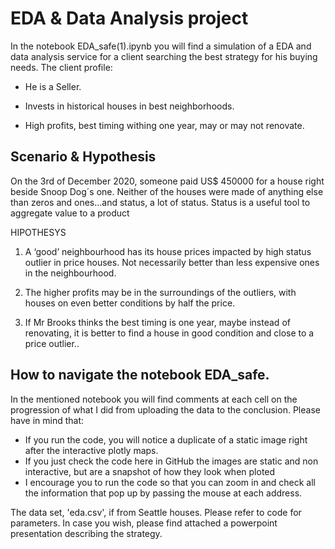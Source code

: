 

# EDA & Data Analysis project
In the notebook EDA_safe(1).ipynb you will find a simulation of a EDA and data analysis service for a client searching the best strategy for his buying needs.
The client profile:

* He is a Seller.

* Invests in historical houses in best neighborhoods.

* High profits, best timing withing one year, may or may not renovate.

## Scenario & Hypothesis

On the 3rd of December 2020, someone paid US$ 450000 for a house right beside Snoop Dog´s one. Neither of the houses were made of anything else than zeros and ones...and status, a lot of status. Status is a useful tool to aggregate value to a product

HIPOTHESYS

 1. A ‘good’ neighbourhood has its house prices impacted by high status outlier in price houses. Not necessarily better than less expensive ones in the neighbourhood.

2. The higher profits may be in the surroundings of the outliers, with houses on even better conditions by half the price.

3. If Mr Brooks thinks the best timing is one year, maybe instead of renovating, it is better to find a house in good condition and close to a price outlier..

## How to navigate the notebook EDA_safe.

In the mentioned notebook you will find comments at each cell on the progression of what I did from uploading the data to the conclusion. Please have in mind that:
* If you run the code, you will notice a duplicate of a static image right after the interactive plotly maps.
* If you just check the code here in GitHub the images are static and non interactive, but are a snapshot of how they look when ploted
* I encourage you to run the code so that you can zoom in and check all the information that pop up by passing the mouse at each address. 

The data set, 'eda.csv', if from Seattle houses. Please refer to code for parameters.
In case you wish, please find attached a powerpoint presentation describing the strategy.
